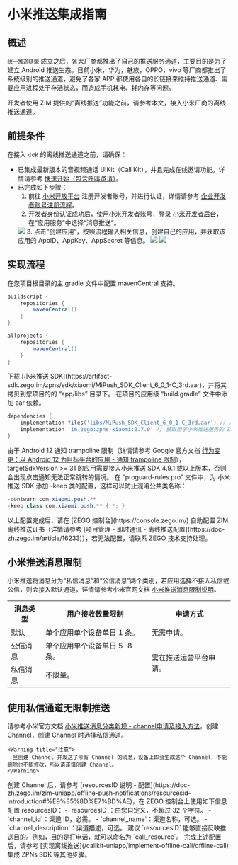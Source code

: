 # 小米推送集成指南


## 概述

`统一推送联盟` 成立之后，各大厂商都推出了自己的推送服务通道，主要目的是为了建立 Android 推送生态。目前小米，华为，魅族，OPPO，vivo 等厂商都推出了系统级别的推送通道，避免了各家 APP 都使用各自的长链接来维持推送通道、需要应用进程处于存活状态，而造成手机耗电、耗内存等问题。

开发者使用 ZIM 提供的“离线推送”功能之前，请参考本文，接入小米厂商的离线推送通道。  

## 前提条件

在接入 `小米` 的离线推送通道之前，请确保：

- 已集成最新版本的音视频通话 UIKit（Call Kit），并且完成在线邀请功能。详情请参考 [快速开始（包含呼叫邀请）](/callkit-uniapp/quick-start-(with-call-invitation).mdx)。
- 已完成如下步骤：
    1. 前往 <a href="https://dev.mi.com/console/appservice/push.html" target="_blank" rel="noreferrer noopener">小米开放平台</a> 注册开发者账号，并进行认证，详情请参考 <a href="https://dev.mi.com/console/doc/detail?pId=848" target="_blank" rel="noreferrer noopener">企业开发者账号注册流程</a>。
    2. 开发者身份认证成功后，使用小米开发者账号，登录 <a href="https://dev.mi.com/console/man/" target="_blank" rel="noreferrer noopener">小米开发者后台</a>，在“应用服务”中选择“消息推送”。
    <Frame width="512" height="auto" caption=""><img src="https://doc-media.zego.im/sdk-doc/Pics/ZIM/OfflinePush/xiaomi2.png" /></Frame>
    3. 点击“创建应用”，按照流程输入相关信息，创建自己的应用，并获取该应用的 AppID、AppKey、AppSecret 等信息。
    <Frame width="512" height="auto" caption=""><img src="https://doc-media.zego.im/sdk-doc/Pics/ZIM/OfflinePush/xiaomi3.png" /></Frame>
    <Frame width="512" height="auto" caption=""><img src="https://doc-media.zego.im/sdk-doc/Pics/ZIM/OfflinePush/xiaomi4.png" /></Frame>

## 实现流程

<Steps>
<Step title="配置 mavenCentral">
在您项目根目录的主 gradle 文件中配置 mavenCentral 支持。

```groovy {3,9}
buildscript {  
    repositories {  
        mavenCentral()  
    }  
}  

allprojects {
    repositories {  
        mavenCentral()  
    }     
}
```
</Step>
<Step title="获取小米推送 SDK">
下载 [小米推送 SDK](https://artifact-sdk.zego.im/zpns/sdk/xiaomi/MiPush_SDK_Client_6_0_1-C_3rd.aar)，并将其拷贝到您项目的的 “app/libs” 目录下。
</Step>
<Step title="添加依赖">
在项目的应用级 “build.gradle” 文件中添加 aar 依赖。

```groovy
dependencies {
    implementation files('libs/MiPush_SDK_Client_6_0_1-C_3rd.aar') // 版本为 6.0.1 的小米推送 SDK
    implementation 'im.zego:zpns-xiaomi:2.7.0' // 获取用于小米推送服务的 ZPNs 库
}
```

<Warning title="注意">
由于 Android 12 通知 trampoline 限制（详情请参考 Google 官方文档 <a href="https://developer.android.google.cn/about/versions/12/behavior-changes-12?hl=zh-cn#notification-trampolines" target="_blank" rel="noreferrer noopener">行为变更：以 Android 12 为目标平台的应用 - 通知 trampoline 限制</a>），targetSdkVersion >= 31 的应用需要接入小米推送 SDK 4.9.1 或以上版本，否则会出现点击通知无法正常跳转的情况。
</Warning>
</Step>
<Step title="防止混淆">
在 “proguard-rules.pro” 文件中，为 小米推送 SDK  添加 -keep 类的配置，这样可以防止混淆公共类名称：

```java
-dontwarn com.xiaomi.push.**
-keep class com.xiaomi.push.** { *; }
```
</Step>
<Step title="配置证书">
以上配置完成后，请在 [ZEGO 控制台](https://console.zego.im/) 自助配置 ZIM 离线推送证书（详情请参考 [项目管理 - 即时通讯 - 离线推送配置](https://doc-zh.zego.im/article/16233)），若无法配置，请联系 ZEGO 技术支持处理。
</Step>
</Steps>

## 小米推送消息限制

小米推送将消息分为“私信消息”和“公信消息”两个类别，若应用选择不接入私信或公信，则会接入默认通道，详情请参考小米官网文档 <a href="https://dev.mi.com/console/doc/detail?pId=2086" target="_blank" rel="noreferrer noopener">小米推送消息限制说明</a>。

<table>
<tbody><tr>
<th>消息类型</th>
<th>用户接收数量限制</th>
<th>申请方式</th>
</tr>
<tr>
<td>默认</td>
<td>单个应用单个设备单日 1 条。</td>
<td>无需申请。</td>
</tr>
<tr>
<td>公信消息</td>
<td>单个应用单个设备单日 5-8 条。</td>
<td rowspan="2">需在推送运营平台申请。</td>
</tr>
<tr>
<td>私信消息</td>
<td>不限量。</td>
</tr>
</tbody></table>


## 使用私信通道无限制推送

<Steps>
<Step title="创建 Channel">
请参考小米官方文档 <a href="https://dev.mi.com/console/doc/detail?pId=2422#_2" target="_blank" rel="noreferrer noopener">小米推送消息分类新规 - channel申请及接入方法</a>，创建 Channel，创建 Channel 时选择私信通道。

    <Warning title="注意">
    一旦创建 Channel 并发送了带有 Channel 的消息，设备上即会生成这个 Channel，不能删除也不能修改，所以请谨慎创建 Channel。 
    </Warning>
</Step>
<Step title="配置 resourcesID">
创建 Channel 后，请参考 [resourcesID 说明 - 配置](https://doc-zh.zego.im/zim-uniapp/offline-push-notifications/resourcesid-introduction#%E9%85%8D%E7%BD%AE)，在 ZEGO 控制台上使用如下信息配置 resourcesID：
- `resourcesID`：由您自定义，不超过 32 个字符。
- `channel_id`：渠道 ID，必需。
- `channel_name`：渠道名称，可选。
- `channel_description`：渠道描述，可选。

<Note title="说明">
建议 `resourcesID` 能够直接反映推送目的。例如，目的是打电话，就可以命名为 `call_resource`。
</Note>
</Step>
<Step title="后续操作">
完成上述配置后，请参考 [实现离线推送](/callkit-uniapp/implement-offline-call/offline-call) 集成 ZPNs SDK 等其他步骤。
</Step>
</Steps>
